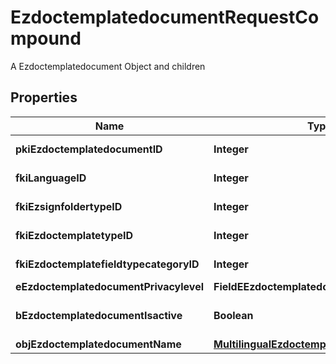 

# EzdoctemplatedocumentRequestCompound

A Ezdoctemplatedocument Object and children

## Properties

| Name | Type | Description | Notes |
|------------ | ------------- | ------------- | -------------|
|**pkiEzdoctemplatedocumentID** | **Integer** | The unique ID of the Ezdoctemplatedocument |  [optional] |
|**fkiLanguageID** | **Integer** | The unique ID of the Language.  Valid values:  |Value|Description| |-|-| |1|French| |2|English| |  |
|**fkiEzsignfoldertypeID** | **Integer** | The unique ID of the Ezsignfoldertype. |  [optional] |
|**fkiEzdoctemplatetypeID** | **Integer** | The unique ID of the Ezdoctemplatetype |  |
|**fkiEzdoctemplatefieldtypecategoryID** | **Integer** | The unique ID of the Ezdoctemplatefieldtypecategory |  |
|**eEzdoctemplatedocumentPrivacylevel** | **FieldEEzdoctemplatedocumentPrivacylevel** |  |  [optional] |
|**bEzdoctemplatedocumentIsactive** | **Boolean** | Whether the ezdoctemplatedocument is active or not |  |
|**objEzdoctemplatedocumentName** | [**MultilingualEzdoctemplatedocumentName**](MultilingualEzdoctemplatedocumentName.md) |  |  |



